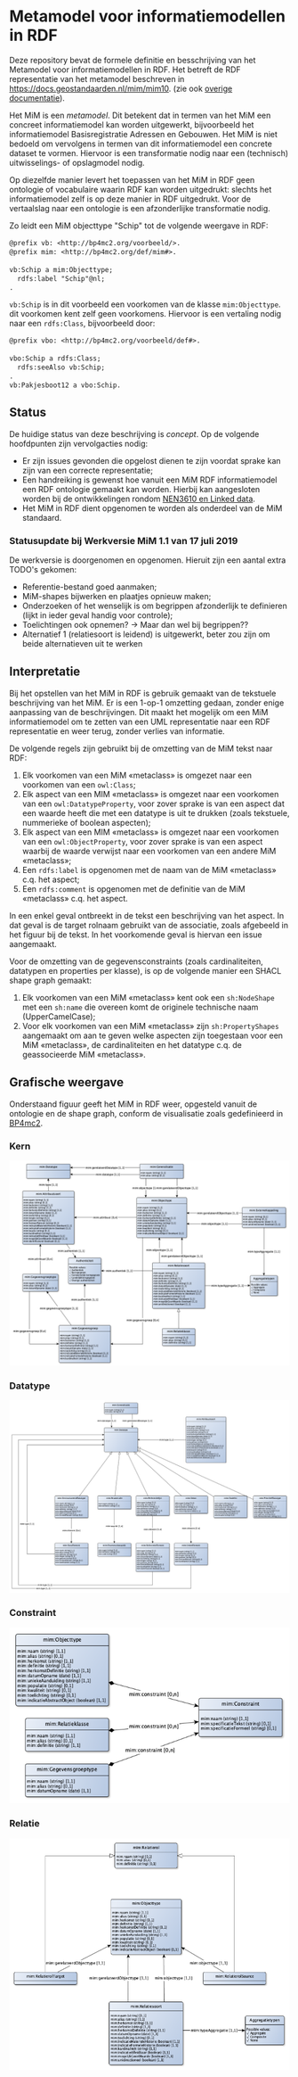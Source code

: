 # Metamodel voor informatiemodellen in RDF

Deze repository bevat de formele definitie en besschrijving van het Metamodel voor informatiemodellen in RDF. Het betreft de RDF representatie van het metamodel beschreven in https://docs.geostandaarden.nl/mim/mim10. (zie ook [overige documentatie](https://www.geonovum.nl/geo-standaarden/metamodel-informatiemodellering/nationaal-metamodel-voor-informatiemodellering)).

Het MiM is een *metamodel*. Dit betekent dat in termen van het MiM een concreet informatiemodel kan worden uitgewerkt, bijvoorbeeld het informatiemodel Basisregistratie Adressen en Gebouwen. Het MiM is niet bedoeld om vervolgens in termen van dit informatiemodel een concrete dataset te vormen. Hiervoor is een transformatie nodig naar een (technisch) uitwisselings- of opslagmodel nodig.

Op diezelfde manier levert het toepassen van het MiM in RDF geen ontologie of vocabulaire waarin RDF kan worden uitgedrukt: slechts het informatiemodel zelf is op deze manier in RDF uitgedrukt. Voor de vertaalslag naar een ontologie is een afzonderlijke transformatie nodig.

Zo leidt een MiM objecttype "Schip" tot de volgende weergave in RDF:

```
@prefix vb: <http://bp4mc2.org/voorbeeld/>.
@prefix mim: <http://bp4mc2.org/def/mim#>.

vb:Schip a mim:Objecttype;
  rdfs:label "Schip"@nl;
.
```

`vb:Schip` is in dit voorbeeld een voorkomen van de klasse `mim:Objecttype`. dit voorkomen kent zelf geen voorkomens. Hiervoor is een vertaling nodig naar een `rdfs:Class`, bijvoorbeeld door:

```
@prefix vbo: <http://bp4mc2.org/voorbeeld/def#>.

vbo:Schip a rdfs:Class;
  rdfs:seeAlso vb:Schip;
.
vb:Pakjesboot12 a vbo:Schip.
```

## Status

De huidige status van deze beschrijving is *concept*. Op de volgende hoofdpunten zijn vervolgacties nodig:

- Er zijn issues gevonden die opgelost dienen te zijn voordat sprake kan zijn van een correcte representatie;
- Een handreiking is gewenst hoe vanuit een MiM RDF informatiemodel een RDF ontologie gemaakt kan worden. Hierbij kan aangesloten worden bij de ontwikkelingen rondom [NEN3610 en Linked data](https://github.com/Geonovum/NEN3610-Linkeddata).
- Het MiM in RDF dient opgenomen te worden als onderdeel van de MiM standaard.

### Statusupdate bij Werkversie MiM 1.1 van 17 juli 2019

De werkversie is doorgenomen en opgenomen. Hieruit zijn een aantal extra TODO's gekomen:
- Referentie-bestand goed aanmaken;
- MiM-shapes bijwerken en plaatjes opnieuw maken;
- Onderzoeken of het wenselijk is om begrippen afzonderlijk te definieren (lijkt in ieder geval handig voor controle);
- Toelichtingen ook opnemen? -> Maar dan wel bij begrippen??
- Alternatief 1 (relatiesoort is leidend) is uitgewerkt, beter zou zijn om beide alternatieven uit te werken

## Interpretatie

Bij het opstellen van het MiM in RDF is gebruik gemaakt van de tekstuele beschrijving van het MiM. Er is een 1-op-1 omzetting gedaan, zonder enige aanpassing van de beschrijvingen. Dit maakt het mogelijk om een MiM informatiemodel om te zetten van een UML representatie naar een RDF representatie en weer terug, zonder verlies van informatie.

De volgende regels zijn gebruikt bij de omzetting van de MiM tekst naar RDF:

1. Elk voorkomen van een MiM «metaclass» is omgezet naar een voorkomen van een `owl:Class`;
2. Elk aspect van een MIM «metaclass» is omgezet naar een voorkomen van een `owl:DatatypeProperty`, voor zover sprake is van een aspect dat een waarde heeft die met een datatype is uit te drukken (zoals tekstuele, nummerieke of boolean aspecten);
3. Elk aspect van een MIM «metaclass» is omgezet naar een voorkomen van een `owl:ObjectProperty`, voor zover sprake is van een aspect waarbij de waarde verwijst naar een voorkomen van een andere MiM «metaclass»;
4. Een `rdfs:label` is opgenomen met de naam van de MiM «metaclass» c.q. het aspect;
5. Een `rdfs:comment` is opgenomen met de definitie van de MiM «metaclass» c.q. het aspect.

In een enkel geval ontbreekt in de tekst een beschrijving van het aspect. In dat geval is de target rolnaam gebruikt van de associatie, zoals afgebeeld in het figuur bij de tekst. In het voorkomende geval is hiervan een issue aangemaakt.

Voor de omzetting van de gegevensconstraints (zoals cardinaliteiten, datatypen en properties per klasse), is op de volgende manier een SHACL shape graph gemaakt:

1. Elk voorkomen van een MiM «metaclass» kent ook een `sh:NodeShape` met een `sh:name` die overeen komt de originele technische naam (UpperCamelCase);
2. Voor elk voorkomen van een MiM «metaclass» zijn `sh:PropertyShapes` aangemaakt om aan te geven welke aspecten zijn toegestaan voor een MiM «metaclass», de cardinaliteiten en het datatype c.q. de geassocieerde MiM «metaclass».

## Grafische weergave

Onderstaand figuur geeft het MiM in RDF weer, opgesteld vanuit de ontologie en de shape graph, conform de visualisatie zoals gedefinieerd in [BP4mc2](http://bp4mc2.org/20181107/#grafische-representatie).

### Kern
![](diagrams/kern.png)

### Datatype
![](diagrams/datatype.png)

### Constraint
![](diagrams/constraint.png)

### Relatie
![](diagrams/relatie.png)

